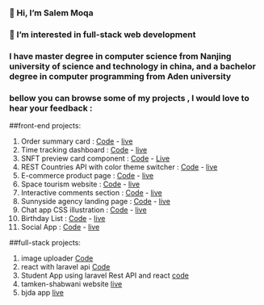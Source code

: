 ### 👋 Hi, I’m Salem Moqa
### 👀 I’m interested in  full-stack web  development  
### I have master degree in computer science from Nanjing university of science and technology in china, and a bachelor degree in computer programming from Aden university 

### bellow you can browse some of my projects , I would love to hear your feedback :
##front-end projects:
1. Order summary card : [Code](https://github.com/moqasalem/order-summary) -  [live](https://moqasalem.github.io/order-summary/)
2. Time tracking dashboard :  [Code](https://github.com/moqasalem/time-tracking-dashboard-main) - [live](https://moqasalem.github.io/time-tracking-dashboard-main/)
3. SNFT preview card component :  [Code](https://github.com/moqasalem/NFT-preview-card-component) - [Live](https://moqasalem.github.io/NFT-preview-card-component/)
4. REST Countries API with color theme switcher : [Code](https://github.com/moqasalem/rest-countries-api-with-color-theme-switcher-master) -  [live](https://moqasalem.github.io/rest-countries-api-with-color-theme-switcher-master/)
5.  E-commerce product page : [Code](https://github.com/moqasalem/E-commerce-product) - [live](https://moqasalem.github.io/E-commerce-product/)
6.  Space tourism website :  [Code](https://github.com/moqasalem/space-tourism-website) - [live](https://moqasalem.github.io/space-tourism-website/)
7.  Interactive comments section : [Code](https://github.com/moqasalem/interactive-comments-section) - [live](https://github.com/moqasalem/interactive-comments-section)
8. Sunnyside agency landing page : [Code](https://github.com/moqasalem/sunnyside-agency-landing-page) - [live](https://moqasalem.github.io/sunnyside-agency-landing-page/)
9.  Chat app CSS illustration : [Code](https://github.com/moqasalem/chat-app-css-illustration-master) - [live](https://moqasalem.github.io/chat-app-css-illustration-master/)
10. Birthday List : [Code](https://github.com/moqasalem/birthday-list) - [live](https://moqasalem.github.io/birthday-list/)
11. Social App : [Code](https://github.com/moqasalem/social-app) - [live](https://moqasalem.github.io//social-app/)

##full-stack projects:
1. image uploader [Code](https://github.com/moqasalem/image-uploader)
2. react with laravel api [Code](https://github.com/moqasalem/react-with-laravel-api)
3. Student App using laravel Rest API and react [code](https://github.com/moqasalem/student_app)
4.  tamken-shabwani website [live](http://www.tamken-shabwani.com/)
5. bjda app [live](http://bjda.com/)

<!--- 
moqasalem/moqasalem is a ✨ special ✨ repository because its `README.md` (this file) appears on your GitHub profile.
You can click the Preview link to take a look at your changes.
--->
